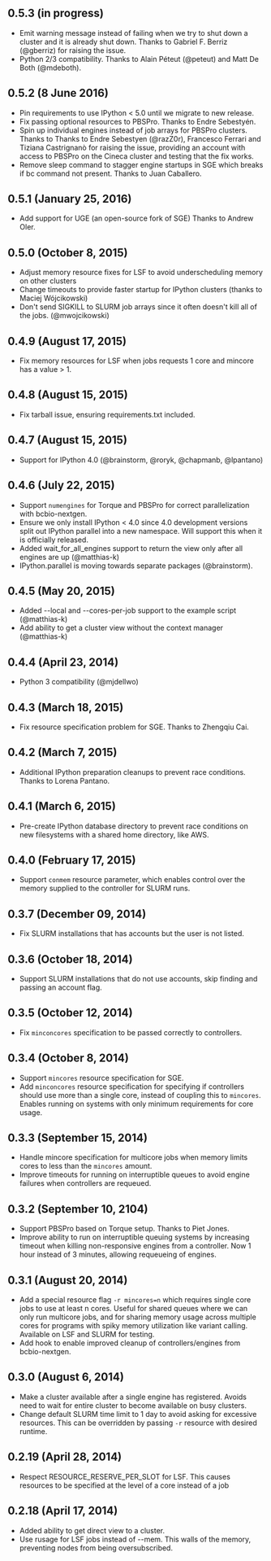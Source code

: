 ## 0.5.3 (in progress)
- Emit warning message instead of failing when we try to shut down a cluster and
  it is already shut down. Thanks to Gabriel F. Berriz (@gberriz) for raising
  the issue.
- Python 2/3 compatibility. Thanks to Alain Péteut (@peteut) and Matt De Both
  (@mdeboth).

## 0.5.2 (8 June 2016)

- Pin requirements to use IPython < 5.0 until we migrate to new release.
- Fix passing optional resources to PBSPro. Thanks to Endre Sebestyén.
- Spin up individual engines instead of job arrays for PBSPro clusters. Thanks to
  Thanks to Endre Sebestyen (@razZ0r), Francesco Ferrari and Tiziana Castrignanò
  for raising the issue, providing an account with access to PBSPro on the Cineca
  cluster and testing that the fix works.
- Remove sleep command to stagger engine startups in SGE which breaks if bc
  command not present. Thanks to Juan Caballero.

## 0.5.1 (January 25, 2016)
- Add support for UGE (an open-source fork of SGE) Thanks to Andrew Oler.

## 0.5.0 (October 8, 2015)

- Adjust memory resource fixes for LSF to avoid underscheduling memory on other clusters
- Change timeouts to provide faster startup for IPython clusters (thanks to Maciej Wójcikowski)
- Don't send SIGKILL to SLURM job arrays since it often doesn't kill all of the jobs. (@mwojcikowski)

## 0.4.9 (August 17, 2015)

- Fix memory resources for LSF when jobs requests 1 core and mincore has a value > 1.

## 0.4.8 (August 15, 2015)

- Fix tarball issue, ensuring requirements.txt included.

## 0.4.7 (August 15, 2015)

- Support for IPython 4.0 (@brainstorm, @roryk, @chapmanb, @lpantano)

## 0.4.6 (July 22, 2015)
- Support `numengines` for Torque and PBSPro for correct parallelization with bcbio-nextgen.
- Ensure we only install IPython < 4.0 since 4.0 development versions split out IPython parallel
  into a new namespace. Will support this when it is officially released.
- Added wait_for_all_engines support to return the view only after all engines are up (@matthias-k)
- IPython.parallel is moving towards separate packages (@brainstorm).

## 0.4.5 (May 20, 2015)
- Added --local and --cores-per-job support to the example script (@matthias-k)
- Add ability to get a cluster view without the context manager (@matthias-k)

## 0.4.4 (April 23, 2014)
- Python 3 compatibility (@mjdellwo)

## 0.4.3 (March 18, 2015)

- Fix resource specification problem for SGE. Thanks to Zhengqiu Cai.

## 0.4.2 (March 7, 2015)

- Additional IPython preparation cleanups to prevent race conditions. Thanks to
  Lorena Pantano.

## 0.4.1 (March 6, 2015)

- Pre-create IPython database directory to prevent race conditions on
  new filesystems with a shared home directory, like AWS.

## 0.4.0 (February 17, 2015)

- Support `conmem` resource parameter, which enables control over the memory
  supplied to the controller for SLURM runs.

## 0.3.7 (December 09, 2014)

- Fix SLURM installations that has accounts but the user is not listed.

## 0.3.6 (October 18, 2014)

- Support SLURM installations that do not use accounts, skip finding and passing
  an account flag.

## 0.3.5 (October 12, 2014)

- Fix `minconcores` specification to be passed correctly to controllers.

## 0.3.4 (October 8, 2014)

- Support `mincores` resource specification for SGE.
- Add `minconcores` resource specification for specifying if controllers should
  use more than a single core, instead of coupling this to `mincores`. Enables
  running on systems with only minimum requirements for core usage.

## 0.3.3 (September 15, 2014)

- Handle mincore specification for multicore jobs when memory limits cores to
  less than the `mincores` amount.
- Improve timeouts for running on interruptible queues to avoid engine failures
  when controllers are requeued.

## 0.3.2 (September 10, 2104)

- Support PBSPro based on Torque setup. Thanks to Piet Jones.
- Improve ability to run on interruptible queuing systems by increasing timeout
  when killing non-responsive engines from a controller. Now 1 hour instead of 3
  minutes, allowing requeueing of engines.

## 0.3.1 (August 20, 2014)

- Add a special resource flag `-r mincores=n` which requires single core jobs to
  use at least n cores. Useful for shared queues where we can only run multicore
  jobs, and for sharing memory usage across multiple cores for programs with
  spiky memory utilization like variant calling. Available on LSF and SLURM for
  testing.
- Add hook to enable improved cleanup of controllers/engines from bcbio-nextgen.

## 0.3.0 (August 6, 2014)

- Make a cluster available after a single engine has registered. Avoids need to
  wait for entire cluster to become available on busy clusters.
- Change default SLURM time limit to 1 day to avoid asking for excessive
  resources. This can be overridden by passing `-r` resource with desired runtime.

## 0.2.19 (April 28, 2014)
- Respect RESOURCE_RESERVE_PER_SLOT for LSF. This causes resources to be specified
  at the level of a core instead of a job

## 0.2.18 (April 17, 2014)

- Added ability to get direct view to a cluster.
- Use rusage for LSF jobs instead of --mem. This walls of the memory, preventing nodes
  from being oversubscribed.
